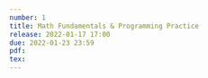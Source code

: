 ```yaml
---
number: 1
title: Math Fundamentals & Programming Practice
release: 2022-01-17 17:00
due: 2022-01-23 23:59
pdf:
tex:
---
```

